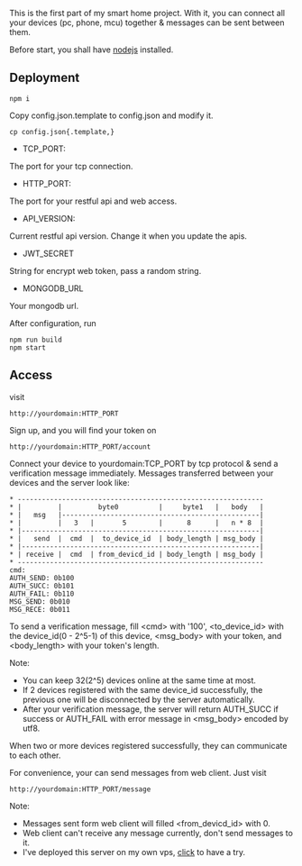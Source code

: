 This is the first part of my smart home project. With it, you can connect all your devices (pc, phone, mcu) together & messages can be sent between them.

Before start, you shall have [nodejs](https://nodejs.org/) installed.

## Deployment
```
npm i
```
Copy config.json.template to config.json and modify it.
```
cp config.json{.template,}
```
- TCP_PORT:

The port for your tcp connection.
- HTTP_PORT:

The port for your restful api and web access.
- API_VERSION:

Current restful api version. Change it when you update the apis.
- JWT_SECRET

String for encrypt web token, pass a random string.
- MONGODB_URL

Your mongodb url.

After configuration, run
```
npm run build
npm start
```

## Access
visit
```
http://yourdomain:HTTP_PORT
```
Sign up, and you will find your token on
```
http://yourdomain:HTTP_PORT/account
```
Connect your device to yourdomain:TCP_PORT by tcp protocol & send a verification message immediately.
Messages transferred between your devices and the server look like:
```
* -------------------------------------------------------------
* |         |         byte0          |     byte1   |   body   |
* |   msg   |-------------------------------------------------|
* |         |   3   |       5        |      8      |   n * 8  |
* |-----------------------------------------------------------|
* |   send  |  cmd  |  to_device_id  | body_length | msg_body |
* |-----------------------------------------------------------|
* | receive |  cmd  | from_devicd_id | body_length | msg_body |
* -------------------------------------------------------------
cmd:
AUTH_SEND: 0b100
AUTH_SUCC: 0b101
AUTH_FAIL: 0b110
MSG_SEND: 0b010
MSG_RECE: 0b011
```
To send a verification message, fill \<cmd\> with '100', \<to_device_id\> with the device_id(0 - 2^5-1) of this device, \<msg_body\> with your token, and \<body_length\> with your token's length.

Note:
- You can keep 32(2^5) devices online at the same time at most.
- If 2 devices registered with the same device_id successfully, the previous one will be disconnected by the server automatically.
- After your verification message, the server will return AUTH_SUCC if success or AUTH_FAIL with error message in \<msg_body\> encoded by utf8.

When two or more devices registered successfully, they can communicate to each other.

For convenience, your can send messages from web client. Just visit
```
http://yourdomain:HTTP_PORT/message
```
Note:
- Messages sent form web client will filled \<from_devicd_id\> with 0.
- Web client can't receive any message currently, don't send messages to it.
- I've deployed this server on my own vps, [click](http://larry.tk) to have a try. 
